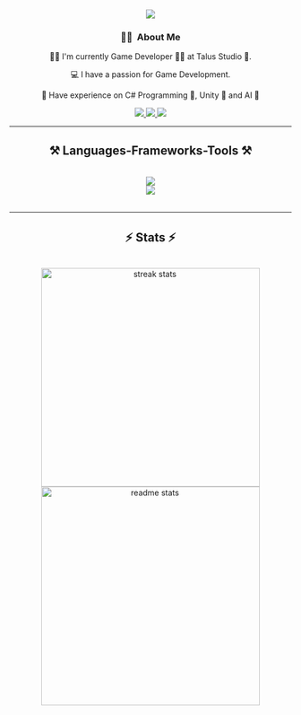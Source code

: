 
<h1 align="center">
    <img src="https://readme-typing-svg.herokuapp.com/?font=Righteous&size=35&center=true&vCenter=true&width=500&height=70&duration=4000&lines=Hi+There!+👋;+I'm+Savas+Osmanoglu!;" />
</h1>

 <div align="center">
 
 ### 👨‍💻 &nbsp;About Me

👨‍💼 I'm currently Game Developer 👨‍💻 at Talus Studio 🏦.

💻 I have a passion for Game Development.    

🔬 Have experience on C# Programming 📱, Unity 🥽 and AI 🤖

 </div>

<div align="center"> 
  <a href="mailto:savasosmnglu@gmail.com">
    <img src="https://img.shields.io/badge/Gmail-333333?style=for-the-badge&logo=gmail&logoColor=red" />
  </a>
  <a href="https://www.linkedin.com/in/savasosmanoglu/" target="_blank">
    <img src="https://img.shields.io/badge/LinkedIn-0077B5?style=for-the-badge&logo=linkedin&logoColor=white" target="_blank" />
  </a>
  <a href="https://savasosmanoglu.github.io" target="_blank">
     <img src="https://img.shields.io/badge/Portfolio-FF5722?style=for-the-badge&logo=todoist&logoColor=white" target="_blank" /> <!-- sqlite, safari, google-chrome are other good icon options -->
  </a>
</div>

<hr/>

<h2 align="center">⚒️ Languages-Frameworks-Tools ⚒️</h2>
<br/>
<div align="center">
    <img src="https://skillicons.dev/icons?i=cs,java,unity" /><br>
    <img src="https://skillicons.dev/icons?i=html,css,vscode,git,github,stackoverflow" />
</div>
<br/>
<hr/>

<h2 align="center">⚡ Stats ⚡</h2>
<br>
<div align=center>
  <img width=390 src="https://streak-stats.demolab.com/?user=savasosmanoglu&theme=dark&border_radius=10" alt="streak stats"/>
   <br/>
  <img width=390 src="https://savasosmanoglu-savasosmanoglu.vercel.app/api?username=savasosmanoglu&&show_icons=true&theme=dark&rank_icon=github&border_radius=10" alt="readme stats" />
  <br/>
  <!--<img width=325 align="center" src="https://github-readme-stats-salesp07.vercel.app/api/top-langs/?username=savasosmanoglu&hide=HTML&langs_count=8&layout=compact&theme=dark&border_radius=10&size_weight=0.5&count_weight=0.5&exclude_repo=github-readme-stats" alt="top langs" />-->
</div>





